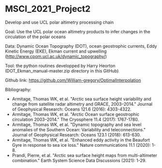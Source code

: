 # MSCI_2021_Project2
Develop and use UCL polar altimetry processing chain 

Goal: Use the UCL polar ocean altimetry products to infer changes in the circulation of the polar oceans

Data: Dynamic Ocean Topography (DOT), ocean geostrophic currents, Eddy Kinetic Energy (EKE), Ekman current and upwelling (http://www.cpom.ucl.ac.uk/dynamic_topography/)

Tool: the python routines developped by Harry Heorton (DOT_Ekman_manual-master.zip directory in this GitHub)

Github link: https://github.com/William-gregory/OptimalInterpolation

Bibliography: 

- Armitage, Thomas WK, et al. "Arctic sea surface height variability and change from satellite radar altimetry and GRACE, 2003–2014." Journal of Geophysical Research: Oceans 121.6 (2016): 4303-4322.
- Armitage, Thomas WK, et al. "Arctic Ocean surface geostrophic circulation 2003–2014." The Cryosphere 11.4 (2017): 1767-1780.
- Armitage, Thomas WK, et al. "Dynamic topography and sea level anomalies of the Southern Ocean: Variability and teleconnections." Journal of Geophysical Research: Oceans 123.1 (2018): 613-630.
- Armitage, Thomas WK, et al. "Enhanced eddy activity in the Beaufort Gyre in response to sea ice loss." Nature communications 11.1 (2020): 1-8.
- Prandi, Pierre, et al. "Arctic sea surface height maps from multi-altimeter combination." Earth System Science Data Discussions (2021): 1-29.
